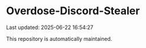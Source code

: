 # Overdose-Discord-Stealer

Last updated: 2025-06-22 16:54:27

This repository is automatically maintained.
